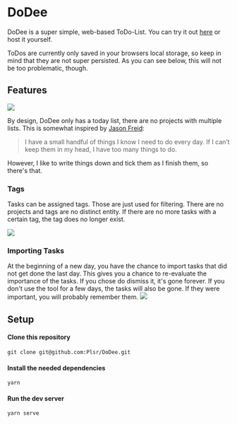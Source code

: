 # DoDee

DoDee is a super simple, web-based ToDo-List. You can try it out [here](https://dodee.netlify.com/) or host it yourself.

ToDos are currently only saved in your browsers local storage, so keep in mind that they are not super persisted. As you can see below, this will not be too problematic, though.

## Features
![](https://user-images.githubusercontent.com/3950661/66663858-c4cd4500-ec4b-11e9-86a4-898a270faee7.png)

By design, DoDee only has a today list, there are no projects with multiple lists. This is somewhat inspired by [Jason Freid](https://lifehacker.com/im-jason-fried-ceo-of-basecamp-and-this-is-how-i-work-1790556608):

> I have a small handful of things I know I need to do every day. If I can’t keep them in my head, I have too many things to do.

However, I like to write things down and tick them as I finish them, so there's that.

### Tags
Tasks can be assigned tags. Those are just used for filtering. There are no projects and tags are no distinct entity. If there are no more tasks with a certain tag, the tag does no longer exist.

![](https://user-images.githubusercontent.com/3950661/66663860-c565db80-ec4b-11e9-91ef-e283e78cc5fb.png)

### Importing Tasks
At the beginning of a new day, you have the chance to import tasks that did not get done the last day. This gives you a chance to re-evaluate the importance of the tasks. If you chose do dismiss it, it's gone forever. If you don't use the tool for a few days, the tasks will also be gone. If they were important, you will probably remember them.
![](https://user-images.githubusercontent.com/3950661/66663861-c565db80-ec4b-11e9-85e7-3a3942d1a220.png)

## Setup
#### Clone this repository
```
git clone git@github.com:Plsr/DoDee.git
```

#### Install the needed dependencies
```
yarn
```

#### Run the dev server
```
yarn serve
```
